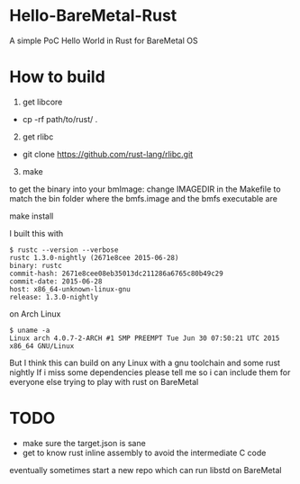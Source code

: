 # Hello-BareMetal-Rust
A simple PoC Hello World in Rust for BareMetal OS

# How to build
1. get libcore
  - cp -rf path/to/rust/ .
2. get rlibc
  - git clone https://github.com/rust-lang/rlibc.git
3. make

to get the binary into your bmImage:
change IMAGEDIR in the Makefile to match the bin folder where the bmfs.image and the bmfs executable are

make install


I built this with

    $ rustc --version --verbose
    rustc 1.3.0-nightly (2671e8cee 2015-06-28)
    binary: rustc
    commit-hash: 2671e8cee08eb35013dc211286a6765c80b49c29
    commit-date: 2015-06-28
    host: x86_64-unknown-linux-gnu
    release: 1.3.0-nightly

on Arch Linux

    $ uname -a
    Linux arch 4.0.7-2-ARCH #1 SMP PREEMPT Tue Jun 30 07:50:21 UTC 2015 x86_64 GNU/Linux

But I think this can build on any Linux with a gnu toolchain and some rust nightly
If i miss some dependencies please tell me so i can include them for everyone else trying to play with rust on BareMetal


# TODO
- make sure the target.json is sane
- get to know rust inline assembly to avoid the intermediate C code

eventually sometimes
start a new repo which can run libstd on BareMetal
